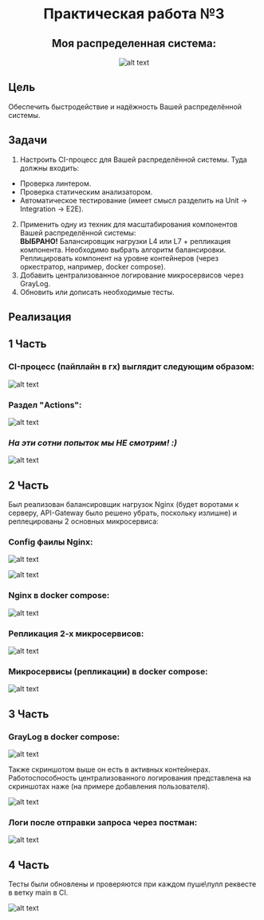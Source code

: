 <div align="center">

# Практическая работа №3
## Моя распределенная система:
![alt text](resources/600x900.webp)

</div>

## Цель

Обеспечить быстродействие и надёжность Вашей распределённой системы.  

## Задачи

1. Настроить CI-процесс для Вашей распределённой системы. Туда должны входить:
- Проверка линтером.  
- Проверка статическим анализатором.
- Автоматическое тестирование (имеет смысл разделить на Unit -> Integration -> E2E).
2. Применить одну из техник для масштабирования компонентов Вашей распределённой системы:  
**ВЫБРАНО!** Балансировщик нагрузки L4 или L7 + репликация компонента. Необходимо выбрать алгоритм балансировки. Реплицировать компонент на уровне контейнеров (через оркестратор, например, docker compose).
3. Добавить централизованное логирование микросервисов через GrayLog.
4. Обновить или дописать необходимые тесты.

## Реализация

## 1 Часть

### CI-процесс (пайплайн в гх) выглядит следующим образом:

![alt text](resources/pipline.png)

### Раздел "Actions":

![alt text](resources/ci.png)

### ***На эти сотни попыток мы НЕ смотрим! :)***

![alt text](resources/100.png)

## 2 Часть

Был реализован балансировщик нагрузок Nginx (будет воротами к серверу, API-Gateway было решено убрать, поскольку излишне) и реплецированы 2 основных микросервиса:

### Config фаилы Nginx:

![alt text](resources/conf1.png)

![alt text](resources/nginx2.png)

### Nginx в docker compose:

![alt text](resources/nginx_in_dc.png)

### Репликация 2-х микросервисов:

![alt text](resources/replic.png)

### Микросервисы (репликации) в docker compose:

![alt text](resources/docker-compose.png)

## 3 Часть

### GrayLog в docker compose:

![alt text](resources/graylog_dc.png)

Также скриншотом выше он есть в активных контейнерах. Работоспособность централизованного логирования представлена на скриншотах наже (на примере добавления пользователя).

![alt text](resources/auth-log.png)

### Логи после отправки запроса через постман:

![alt text](resources/graylog_info.png)


## 4 Часть

Тесты были обновлены и проверяются при каждом пуше\пулл реквесте в ветку main в CI.

![alt text](resources/pushpull.png)